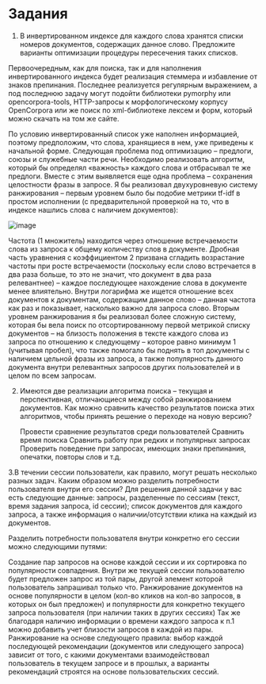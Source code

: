 # Задания

1. В инвертированном индексе для каждого слова хранятся списки номеров документов, содержащих данное слово. Предложите варианты оптимизации процедуры пересечения таких списков.

Первоочередным, как для поиска, так и для наполнения инвертированного индекса будет реализация стеммера и избавление от знаков препинания. Последнее реализуется регулярным выражением, а под последнюю задачу могут подойти библиотеки pymorphy или opencorpora-tools, HTTP-запросы к морфологическому корпусу OpenCorpora или же поиск по xml-библиотеке лексем и форм, который можно скачать на том же сайте. 

По условию инвертированный список уже наполнен информацией, поэтому предположим, что слова, хранящиеся в нем, уже приведены к начальной форме. Следующая проблема под оптимизацию – предлоги, союзы и служебные части речи. Необходимо реализовать алгоритм, который бы определял «важность» каждого слова и отбрасывал те же предлоги. Вместе с этим выявляется еще одна проблема – сохранения целостности фразы в запросе. Я бы реализовал двухуровневую систему ранжирования – первым уровнем было бы подобие метрики tf-idf в простом исполнении (с предварительной проверкой на то, что в индексе нашлись слова с наличием документов):	

![image](https://github.com/retardd/search_ranzh_hw/assets/53952373/5e3dc6de-9e6b-46bc-a6e9-00504bff71c4)


Частота (1 множитель) находится через отношение встречаемости слова из запроса к общему количеству слов в документе. Дробная часть уравнения с коэффициентом 2 призвана сгладить возрастание частоты при росте встречаемости (поскольку если слово встречается в два раза больше, то это не значит, что документ в два раза релевантнее) – каждое последующее нахождение слова в документе менее влиятельно. Внутри логарифма же ищется отношение всех документов к документам, содержащим данное слово – данная частота как раз и показывает, насколько важно для запроса слово.
Вторым уровнем ранжирования я бы реализовал более сложную систему, которая бы вела поиск по отсортированному первой метрикой списку документов – на близость положения в тексте каждого слова из запроса по отношению к следующему – которое равно минимум 1 (учитывая пробел), что также помогало бы поднять в топ документы с наличием цельной фразы из запроса, а также популярность данного документа внутри релевантных запросов других пользователей и в целом по всем запросам.

2. Имеются две реализации алгоритма поиска – текущая и перспективная, отличающиеся между собой ранжированием документов. Как можно сравнить качество результатов поиска этих алгоритмов, чтобы принять решение о переходе на новую версию?

	Провести сравнение результатов среди пользователей
	Сравнить время поиска
	Сравнить работу при редких и популярных запросах
	Проверить поведение при запросах, имеющих знаки препинания, опечатки, повторы слов и т.д.

3.В течении сессии пользователи, как правило, могут решать несколько разных задач. Каким образом можно разделить потребности пользователя внутри его сессии?
Для решения данной задачи у вас есть следующие данные:
	запросы, разделенные по сессиям (текст, время задания запроса, id сессии);
	список документов для каждого запроса, а также информация о наличии/отсутствии клика на каждый из документов.

Разделить потребности пользователя внутри конкретно его сессии можно следующими путями:

Создание пар запросов на основе каждой сессии и их сортировка по популярности совпадения. Внутри же текущей сессии пользователю будет предложен запрос из той пары, другой элемент которой пользователь запрашивал только что.
	Ранжирование документов на основе популярности в целом (кол-во кликов на кол-во запросов, в которых он был предложен) и популярности для конкретно текущего запроса пользователя (при наличии таких в других сессиях)
	Так же благодаря наличию информации о времени каждого запроса к п.1 можно добавить учет близости запросов в каждой из пары.
	Ранжирование на основе следующего правила: выбор каждой последующей рекомендации (документов или следующего запроса) зависит от того, с какими документами взаимодействовал пользователь в текущем запросе и в прошлых, а варианты рекомендаций строятся на основе пользовательских сессий.
